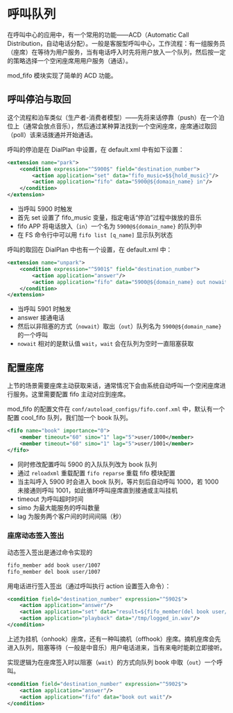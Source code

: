 # 呼叫队列

在呼叫中心的应用中，有一个常用的功能——ACD（Automatic Call Distribution，自动电话分配）。一般是客服型呼叫中心，工作流程：有一组服务员（座席）在等待为用户服务，当有电话呼入时先将用户放入一个队列，然后按一定的策略选择一个空闲座席用用户服务（通话）。

mod_fifo 模块实现了简单的 ACD 功能。

## 呼叫停泊与取回

这个流程和泊车类似（生产者-消费者模型）——先将来话停靠（push）在一个泊位上（通常会放点音乐），然后通过某种算法找到一个空闲座席，座席通过取回（poll）该来话拨通并开始通话。

呼叫的停泊是在 DialPlan 中设置，在 default.xml 中有如下设置：

```xml
<extension name="park">
    <condition expression="^5900$" field="destination_number">
        <action application="set" data="fifo_music=$${hold_music}"/>
        <action application="fifo" data="5900@${domain_name} in"/>
    </condition>
</extension>
```

- 当呼叫 5900 时触发
- 首先 set 设置了 fifo_music 变量，指定电话“停泊”过程中拨放的音乐
- fifo APP 将电话放入（`in`）一个名为 `5900@${domain_name}` 的队列中
- 在 FS 命令行中可以用 `fifo list [q_name]` 显示队列状态

呼叫的取回在 DialPlan 中也有一个设置，在 default.xml 中：

```xml
<extension name="unpark">
    <condition expression="^5901$" field="destination_number">
        <action application="answer"/>
        <action application="fifo" data="5900@${domain_name} out nowait"/>
    </condition>
</extension>
```

- 当呼叫 5901 时触发
- answer 接通电话
- 然后以非阻塞的方式（`nowait`）取出（`out`）队列名为 `5900@${domain_name}` 的一个呼叫
- `nowait` 相对的是默认值 `wait`，`wait` 会在队列为空时一直阻塞获取

## 配置座席

上节的场景需要座席主动获取来话，通常情况下会由系统自动呼叫一个空闲座席进行服务。这里需要配置 fifo 主动对应到座席。

mod_fifo 的配置文件在 `conf/autoload_configs/fifo.conf.xml` 中，默认有一个配置 cool_fifo 队列，我们加一个 book 队列。

```xml
<fifo name="book" importance="0">
    <member timeout="60" simo="1" lag="5">user/1000</member>
    <member timeout="60" simo="1" lag="5">user/1001</member>
</fifo>
```

- 同时修改配置呼叫 5900 的入队队列改为 book 队列
- 通过 `reloadxml` 重载配置 `fifo reparse` 重载 fifo 模块配置
- 当主叫呼入 5900 时会进入 book 队列，等片刻后自动呼叫 1000，若 1000 未接通则呼叫 1001，如此循环呼叫座席直到接通或主叫挂机
- timeout 为呼叫超时时间
- simo 为最大能服务的呼叫数量
- lag 为服务两个客户间的时间间隔（秒）

### 座席动态签入签出

动态签入签出是通过命令实现的

```sh
fifo_member add book user/1007
fifo_member del book user/1007
```

用电话进行签入签出（通过呼叫执行 action 设置签入命令）：

```xml
<condition field="destination_number" expression="^5902$">
    <action application="answer"/>
    <action application="set" data="result=${fifo_member(del book user/${user_name})}"/>
    <action application="playback" data="/tmp/logged_in.wav"/>
</condition>
```

上述为挂机（onhook）座席，还有一种叫摘机（offhook）座席。摘机座席会先进入队列，阻塞等待（一般是中音乐）用户电话进来，当有来电时能剃立即接听。

实现逻辑为在座席签入时以阻塞（`wait`）的方式向队列 book 中取（`out`）一个呼叫。

```xml
<condition field="destination_number" expression="^5902$">
    <action application="answer"/>
    <action application="fifo" data="book out wait"/>
</condition>
```
